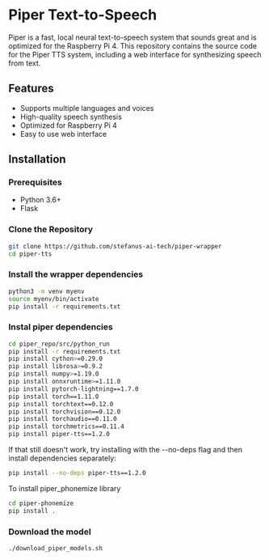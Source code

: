 # Piper Text-to-Speech

Piper is a fast, local neural text-to-speech system that sounds great and is optimized for the Raspberry Pi 4. This repository contains the source code for the Piper TTS system, including a web interface for synthesizing speech from text.

## Features

- Supports multiple languages and voices
- High-quality speech synthesis
- Optimized for Raspberry Pi 4
- Easy to use web interface

## Installation

### Prerequisites

- Python 3.6+
- Flask

### Clone the Repository

```sh
git clone https://github.com/stefanus-ai-tech/piper-wrapper
cd piper-tts
```

### Install the wrapper dependencies

```sh
python3 -m venv myenv
source myenv/bin/activate
pip install -r requirements.txt
```

### Instal piper dependencies

```sh
cd piper_repo/src/python_run
pip install -r requirements.txt
pip install cython>=0.29.0
pip install librosa>=0.9.2 
pip install numpy>=1.19.0 
pip install onnxruntime>=1.11.0
pip install pytorch-lightning==1.7.0 
pip install torch==1.11.0
pip install torchtext==0.12.0 
pip install torchvision==0.12.0
pip install torchaudio==0.11.0 
pip install torchmetrics==0.11.4
pip install piper-tts==1.2.0
```
If that still doesn't work, try installing with the --no-deps flag and then install dependencies separately:

```sh
pip install --no-deps piper-tts==1.2.0
```

To install piper_phonemize library
```sh
cd piper-phonemize
pip install .
```



### Download the model

```sh
./download_piper_models.sh
```
